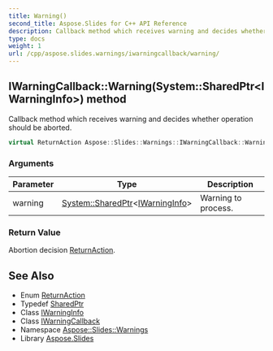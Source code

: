 ```yaml
---
title: Warning()
second_title: Aspose.Slides for C++ API Reference
description: Callback method which receives warning and decides whether operation should be aborted.
type: docs
weight: 1
url: /cpp/aspose.slides.warnings/iwarningcallback/warning/
---
```

## IWarningCallback::Warning(System::SharedPtr\<IWarningInfo\>) method


Callback method which receives warning and decides whether operation should be aborted.

```cpp
virtual ReturnAction Aspose::Slides::Warnings::IWarningCallback::Warning(System::SharedPtr<IWarningInfo> warning)=0
```


### Arguments

| Parameter | Type | Description |
| --- | --- | --- |
| warning | [System::SharedPtr](../../../system/sharedptr/)\<[IWarningInfo](../../iwarninginfo/)\> | Warning to process. |

### Return Value

Abortion decision [ReturnAction](../../returnaction/).

## See Also

* Enum [ReturnAction](../returnaction/)
* Typedef [SharedPtr](../../system/sharedptr/)
* Class [IWarningInfo](../iwarninginfo/)
* Class [IWarningCallback](./)
* Namespace [Aspose::Slides::Warnings](../)
* Library [Aspose.Slides](../../)